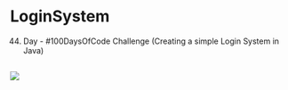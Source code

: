 # LoginSystem
44. Day - #100DaysOfCode Challenge (Creating a simple Login System in Java)

##
![](https://miro.medium.com/v2/resize:fit:679/1*Q9rG-O16IswIzCtCVYX4nA.gif)
